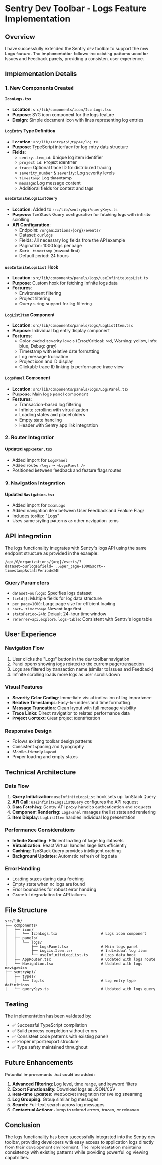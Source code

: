 # Sentry Dev Toolbar - Logs Feature Implementation

## Overview

I have successfully extended the Sentry dev toolbar to support the new Logs feature. The implementation follows the existing patterns used for Issues and Feedback panels, providing a consistent user experience.

## Implementation Details

### 1. New Components Created

#### `IconLogs.tsx`
- **Location**: `src/lib/components/icon/IconLogs.tsx`
- **Purpose**: SVG icon component for the logs feature
- **Design**: Simple document icon with lines representing log entries

#### `LogEntry` Type Definition
- **Location**: `src/lib/sentryApi/types/log.ts`
- **Purpose**: TypeScript interface for log entry data structure
- **Fields**:
  - `sentry.item_id`: Unique log item identifier
  - `project.id`: Project identifier
  - `trace`: Optional trace ID for distributed tracing
  - `severity_number` & `severity`: Log severity levels
  - `timestamp`: Log timestamp
  - `message`: Log message content
  - Additional fields for context and tags

#### `useInfiniteLogsListQuery`
- **Location**: Added to `src/lib/sentryApi/queryKeys.ts`
- **Purpose**: TanStack Query configuration for fetching logs with infinite scrolling
- **API Configuration**:
  - Endpoint: `/organizations/{org}/events/`
  - Dataset: `ourlogs`
  - Fields: All necessary log fields from the API example
  - Pagination: 1000 logs per page
  - Sort: `-timestamp` (newest first)
  - Default period: 24 hours

#### `useInfiniteLogsList` Hook
- **Location**: `src/lib/components/panels/logs/useInfiniteLogsList.ts`
- **Purpose**: Custom hook for fetching infinite logs data
- **Features**:
  - Environment filtering
  - Project filtering
  - Query string support for log filtering

#### `LogListItem` Component
- **Location**: `src/lib/components/panels/logs/LogListItem.tsx`
- **Purpose**: Individual log entry display component
- **Features**:
  - Color-coded severity levels (Error/Critical: red, Warning: yellow, Info: blue, Debug: gray)
  - Timestamp with relative date formatting
  - Log message truncation
  - Project icon and ID display
  - Clickable trace ID linking to performance trace view

#### `LogsPanel` Component
- **Location**: `src/lib/components/panels/logs/LogsPanel.tsx`
- **Purpose**: Main logs panel component
- **Features**:
  - Transaction-based log filtering
  - Infinite scrolling with virtualization
  - Loading states and placeholders
  - Empty state handling
  - Header with Sentry app link integration

### 2. Router Integration

#### Updated `AppRouter.tsx`
- Added import for `LogsPanel`
- Added route: `/logs` → `<LogsPanel />`
- Positioned between feedback and feature flags routes

### 3. Navigation Integration

#### Updated `Navigation.tsx`
- Added import for `IconLogs`
- Added navigation item between User Feedback and Feature Flags
- Includes tooltip: "Logs"
- Uses same styling patterns as other navigation items

## API Integration

The logs functionality integrates with Sentry's logs API using the same endpoint structure as provided in the example:

```
/api/0/organizations/{org}/events/?dataset=ourlogs&field=...&per_page=1000&sort=-timestamp&statsPeriod=24h
```

### Query Parameters
- `dataset=ourlogs`: Specifies logs dataset
- `field[]`: Multiple fields for log data structure
- `per_page=1000`: Large page size for efficient loading
- `sort=-timestamp`: Newest logs first
- `statsPeriod=24h`: Default 24-hour time window
- `referrer=api.explore.logs-table`: Consistent with Sentry's logs table

## User Experience

### Navigation Flow
1. User clicks the "Logs" button in the dev toolbar navigation
2. Panel opens showing logs related to the current page/transaction
3. Logs are filtered by transaction name (similar to Issues and Feedback)
4. Infinite scrolling loads more logs as user scrolls down

### Visual Features
- **Severity Color Coding**: Immediate visual indication of log importance
- **Relative Timestamps**: Easy-to-understand time formatting
- **Message Truncation**: Clean layout with full message visibility
- **Trace Links**: Direct navigation to related performance data
- **Project Context**: Clear project identification

### Responsive Design
- Follows existing toolbar design patterns
- Consistent spacing and typography
- Mobile-friendly layout
- Proper loading and empty states

## Technical Architecture

### Data Flow
1. **Query Initialization**: `useInfiniteLogsList` hook sets up TanStack Query
2. **API Call**: `useInfiniteLogsListQuery` configures the API request
3. **Data Fetching**: Sentry API proxy handles authentication and requests
4. **Component Rendering**: `LogsPanel` manages the list state and rendering
5. **Item Display**: `LogListItem` handles individual log presentation

### Performance Considerations
- **Infinite Scrolling**: Efficient loading of large log datasets
- **Virtualization**: React Virtual handles large lists efficiently
- **Caching**: TanStack Query provides intelligent caching
- **Background Updates**: Automatic refresh of log data

### Error Handling
- Loading states during data fetching
- Empty state when no logs are found
- Error boundaries for robust error handling
- Graceful degradation for API failures

## File Structure

```
src/lib/
├── components/
│   ├── icon/
│   │   └── IconLogs.tsx                    # Logs icon component
│   ├── panels/
│   │   └── logs/
│   │       ├── LogsPanel.tsx               # Main logs panel
│   │       ├── LogListItem.tsx             # Individual log item
│   │       └── useInfiniteLogsList.ts      # Logs data hook
│   ├── AppRouter.tsx                       # Updated with logs route
│   └── Navigation.tsx                      # Updated with logs navigation
├── sentryApi/
│   ├── types/
│   │   └── log.ts                          # Log entry type definitions
│   └── queryKeys.ts                        # Updated with logs query
```

## Testing

The implementation has been validated by:
- ✅ Successful TypeScript compilation
- ✅ Build process completion without errors
- ✅ Consistent code patterns with existing panels
- ✅ Proper import/export structure
- ✅ Type safety maintained throughout

## Future Enhancements

Potential improvements that could be added:
1. **Advanced Filtering**: Log level, time range, and keyword filters
2. **Export Functionality**: Download logs as JSON/CSV
3. **Real-time Updates**: WebSocket integration for live log streaming
4. **Log Grouping**: Group similar log messages
5. **Search**: Full-text search across log messages
6. **Contextual Actions**: Jump to related errors, traces, or releases

## Conclusion

The logs functionality has been successfully integrated into the Sentry dev toolbar, providing developers with easy access to application logs directly from their development environment. The implementation maintains consistency with existing patterns while providing powerful log viewing capabilities.
